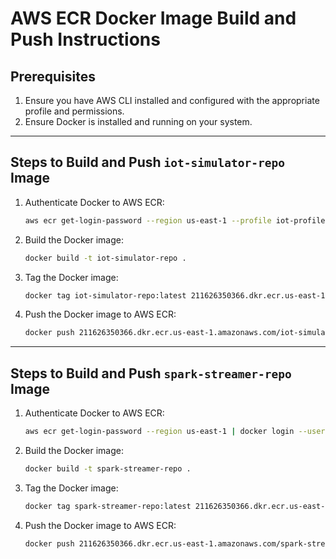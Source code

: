 # AWS ECR Docker Image Build and Push Instructions

## Prerequisites
1. Ensure you have AWS CLI installed and configured with the appropriate profile and permissions.
2. Ensure Docker is installed and running on your system.

---

## Steps to Build and Push `iot-simulator-repo` Image

1. Authenticate Docker to AWS ECR:
   ```bash
   aws ecr get-login-password --region us-east-1 --profile iot-profile | docker login --username AWS --password-stdin 211626350366.dkr.ecr.us-east-1.amazonaws.com
   ```

2. Build the Docker image:
   ```bash
   docker build -t iot-simulator-repo .
   ```

3. Tag the Docker image:
   ```bash
   docker tag iot-simulator-repo:latest 211626350366.dkr.ecr.us-east-1.amazonaws.com/iot-simulator-repo:latest
   ```

4. Push the Docker image to AWS ECR:
   ```bash
   docker push 211626350366.dkr.ecr.us-east-1.amazonaws.com/iot-simulator-repo:latest
   ```

---

## Steps to Build and Push `spark-streamer-repo` Image

1. Authenticate Docker to AWS ECR:
   ```bash
   aws ecr get-login-password --region us-east-1 | docker login --username AWS --password-stdin 211626350366.dkr.ecr.us-east-1.amazonaws.com
   ```

2. Build the Docker image:
   ```bash
   docker build -t spark-streamer-repo .
   ```

3. Tag the Docker image:
   ```bash
   docker tag spark-streamer-repo:latest 211626350366.dkr.ecr.us-east-1.amazonaws.com/spark-streamer-repo:latest
   ```

4. Push the Docker image to AWS ECR:
   ```bash
   docker push 211626350366.dkr.ecr.us-east-1.amazonaws.com/spark-streamer-repo:latest
   ```